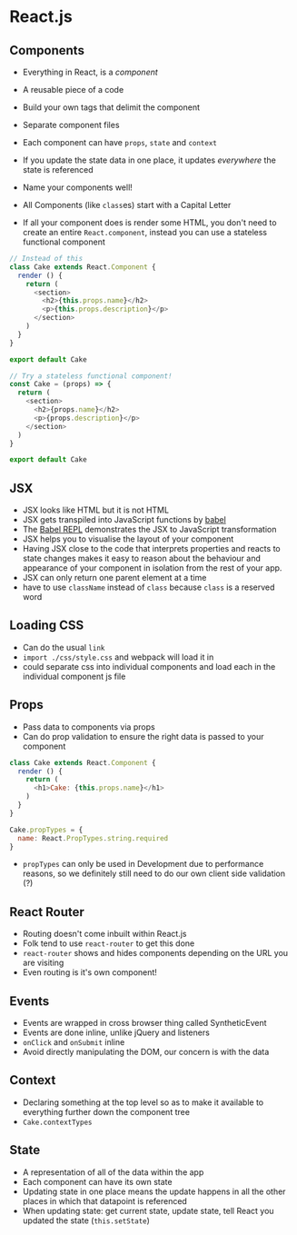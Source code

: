 # React.js

## Components

- Everything in React, is a _component_
- A reusable piece of a code
- Build your own tags that delimit the component
- Separate component files
- Each component can have `props`, `state` and `context`
- If you update the state data in one place, it updates _everywhere_ the
  state is referenced
- Name your components well!
- All Components (like `class`es) start with a Capital Letter

- If all your component does is render some HTML, you don't need to create
  an entire `React.component`, instead you can use a stateless functional
  component

```javascript
// Instead of this
class Cake extends React.Component {
  render () {
    return (
      <section>
        <h2>{this.props.name}</h2>
        <p>{this.props.description}</p>
      </section>
    )
  }
}

export default Cake
```

```javascript
// Try a stateless functional component!
const Cake = (props) => {
  return (
    <section>
      <h2>{props.name}</h2>
      <p>{props.description}</p>
    </section>
  )
}

export default Cake
```

## JSX

- JSX looks like HTML but it is not HTML
- JSX gets transpiled into JavaScript functions by [babel]
- The [Babel REPL] demonstrates the JSX to JavaScript transformation
- JSX helps you to visualise the layout of your component
- Having JSX close to the code that interprets properties and reacts to state changes makes it easy to reason about the behaviour and appearance of your component in isolation from the rest of your app.
- JSX can only return one parent element at a time
- have to use `className` instead of `class` because `class` is a reserved
  word

## Loading CSS

- Can do the usual `link`
- `import ./css/style.css` and webpack will load it in
- could separate css into individual components and load each in the
  individual component js file

## Props

- Pass data to components via props
- Can do prop validation to ensure the right data is passed to your
  component

```javascript
class Cake extends React.Component {
  render () {
    return (
      <h1>Cake: {this.props.name}</h1>
    )
  }
}

Cake.propTypes = {
  name: React.PropTypes.string.required
}
```

- `propTypes` can only be used in Development due to performance reasons,
  so we definitely still need to do our own client side validation (?)

## React Router

- Routing doesn't come inbuilt within React.js
- Folk tend to use `react-router` to get this done
- `react-router` shows and hides components depending on the URL you are
  visiting
- Even routing is it's own component!

## Events

- Events are wrapped in cross browser thing called SyntheticEvent
- Events are done inline, unlike jQuery and listeners
- `onClick` and `onSubmit` inline
- Avoid directly manipulating the DOM, our concern is with the data

## Context

- Declaring something at the top level so as to make it available to
  everything further down the component tree
- `Cake.contextTypes`

## State

- A representation of all of the data within the app
- Each component can have its own state
- Updating state in one place means the update happens in all the other
  places in which that datapoint is referenced
- When updating state: get current state, update state, tell React you
  updated the state (`this.setState`)

[babel]: https://babeljs.io/
[Babel REPL]: https://babeljs.io/repl/
